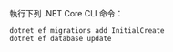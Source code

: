 
執行下列 .NET Core CLI 命令：

```dotnetcli
dotnet ef migrations add InitialCreate
dotnet ef database update
```